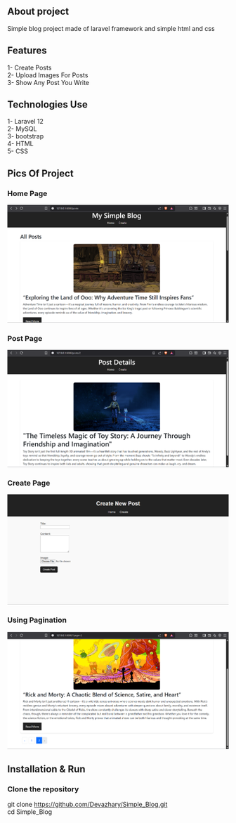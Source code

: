 ## About project

Simple blog project made of laravel framework and simple html and css

## Features

1- Create Posts<br>
2- Upload Images For Posts<br>
3- Show Any Post You Write<br>

## Technologies Use

1- Laravel 12<br>
2- MySQL<br>
3- bootstrap<br>
4- HTML<br>
5- CSS<br>

## Pics Of Project

### Home Page
<img src="ProjectScreenshots/homePage.png" width="600">

### Post Page
<img src="ProjectScreenshots/postPage.png" width="600">

### Create Page
<img src="ProjectScreenshots/createPage.png" width="600">

### Using Pagination
<img src="ProjectScreenshots/pagination.png" width="600">

## Installation & Run

### Clone the repository
git clone https://github.com/Devazhary/Simple_Blog.git
<br>cd Simple_Blog
